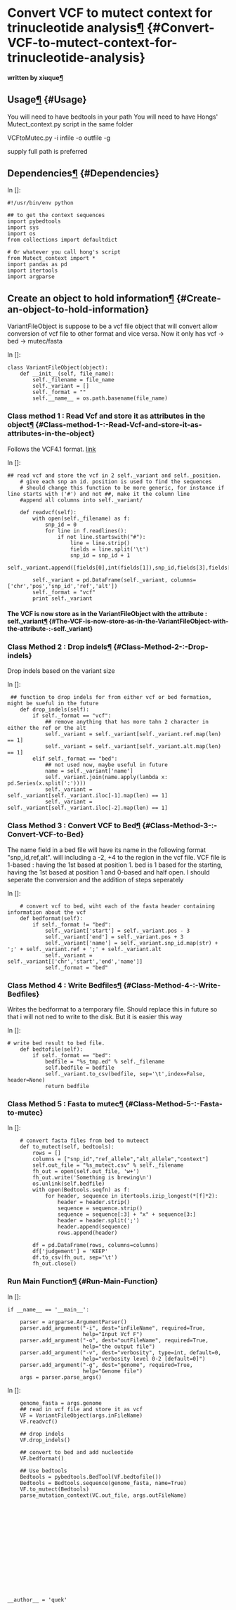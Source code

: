 Convert VCF to mutect context for trinucleotide analysis[¶](#Convert-VCF-to-mutect-context-for-trinucleotide-analysis) {#Convert-VCF-to-mutect-context-for-trinucleotide-analysis}
======================================================================================================================

#### written by xiuque[¶](#written-by-xiuque)

Usage[¶](#Usage) {#Usage}
----------------

You will need to have bedtools in your path You will need to have Hongs'
Mutect\_context.py script in the same folder

VCFtoMutec.py -i infile -o outfile -g

supply full path is preferred

Dependencies[¶](#Dependencies) {#Dependencies}
------------------------------

In []:

    #!/usr/bin/env python

    ## to get the context sequences
    import pybedtools
    import sys
    import os
    from collections import defaultdict

    # Or whatever you call hong's script
    from Mutect_context import *
    import pandas as pd
    import itertools
    import argparse

Create an object to hold information[¶](#Create-an-object-to-hold-information) {#Create-an-object-to-hold-information}
------------------------------------------------------------------------------

VariantFileObject is suppose to be a vcf file object that will convert
allow conversion of vcf file to other format and vice versa. Now it only
has vcf -\> bed -\> mutec/fasta

In []:

    class VariantFileObject(object):
        def __init__(self, file_name):
            self._filename = file_name
            self._variant = []
            self._format = ""
            self.__name__ = os.path.basename(file_name)
        
        

### Class method 1 : Read Vcf and store it as attributes in the object[¶](#Class-method-1-:-Read-Vcf-and-store-it-as-attributes-in-the-object) {#Class-method-1-:-Read-Vcf-and-store-it-as-attributes-in-the-object}

Follows the VCF4.1 format.
[link](http://www.1000genomes.org/wiki/Analysis/Variant%20Call%20Format/vcf-variant-call-format-version-41)

In []:

    ## read vcf and store the vcf in 2 self._variant and self._position.
        # give each snp an id. position is used to find the sequences
        # should change this function to be more generic, for instance if line starts with ('#') and not ##, make it the column line 
        #append all columns into self._variant/
        
        def readvcf(self):
            with open(self._filename) as f:
                snp_id = 0
                for line in f.readlines():
                    if not line.startswith("#"):
                        line = line.strip()
                        fields = line.split('\t')
                        snp_id = snp_id + 1
                        self._variant.append([fields[0],int(fields[1]),snp_id,fields[3],fields[4]])
                        
            self._variant = pd.DataFrame(self._variant, columns=['chr','pos','snp_id','ref','alt'])
            self._format = "vcf"
            print self._variant
        

#### The VCF is now store as in the VariantFileObject with the attribute : self.\_variant[¶](#The-VCF-is-now-store-as-in-the-VariantFileObject-with-the-attribute-:-self._variant) {#The-VCF-is-now-store-as-in-the-VariantFileObject-with-the-attribute-:-self._variant}

### Class Method 2 : Drop indels[¶](#Class-Method-2-:-Drop-indels) {#Class-Method-2-:-Drop-indels}

Drop indels based on the variant size

In []:

     ## function to drop indels for from either vcf or bed formation, might be sueful in the future 
        def drop_indels(self):
            if self._format == "vcf":
                ## remove anything that has more tahn 2 character in either the ref or the alt
                self._variant = self._variant[self._variant.ref.map(len) == 1]
                self._variant = self._variant[self._variant.alt.map(len) == 1]
            elif self._format == "bed":
                ## not used now, maybe useful in future
                name = self._variant['name']
                self._variant.join(name.apply(lambda x: pd.Series(x.split(':'))))
                self._variant = self._variant[self._variant.iloc[-1].map(len) == 1]
                self._variant = self._variant[self._variant.iloc[-2].map(len) == 1]

### Class Method 3 : Convert VCF to Bed[¶](#Class-Method-3-:-Convert-VCF-to-Bed) {#Class-Method-3-:-Convert-VCF-to-Bed}

The name field in a bed file will have its name in the following format
"snp\_id,ref,alt". will including a -2, +4 to the region in the vcf
file. VCF file is 1-based : having the 1st based at position 1. bed is 1
based for the starting, having the 1st based at position 1 and 0-based
and half open. I should seperate the conversion and the addition of
steps seperately

In []:

        # convert vcf to bed, wiht each of the fasta header containing information about the vcf
        def bedformat(self):
            if self._format != "bed":
                self._variant['start'] = self._variant.pos - 3
                self._variant['end'] = self._variant.pos + 3
                self._variant['name'] = self._variant.snp_id.map(str) + ';' + self._variant.ref + ';' + self._variant.alt
                self._variant = self._variant[['chr','start','end','name']]
                self._format = "bed"
        

### Class Method 4 : Write Bedfiles[¶](#Class-Method-4-:-Write-Bedfiles) {#Class-Method-4-:-Write-Bedfiles}

Writes the bedformat to a temporary file. Should replace this in future
so that i will not ned to write to the disk. But it is easier this way

In []:

    # write bed result to bed file. 
        def bedtofile(self):
            if self._format == "bed":
                bedfile = "%s_tmp.ed" % self._filename
                self.bedfile = bedfile
                self._variant.to_csv(bedfile, sep='\t',index=False, header=None)
                return bedfile

### Class Method 5 : Fasta to mutec[¶](#Class-Method-5-:-Fasta-to-mutec) {#Class-Method-5-:-Fasta-to-mutec}

In []:

        # convert fasta files from bed to muteect
        def to_mutect(self, bedtools):
            rows = []
            columns = ["snp_id","ref_allele","alt_allele","context"]
            self.out_file = "%s_mutect.csv" % self._filename
            fh_out = open(self.out_file, 'w+')
            fh_out.write('Something is brewing\n')
            os.unlink(self.bedfile)
            with open(Bedtools.seqfn) as f:
                for header, sequence in itertools.izip_longest(*[f]*2):
                    header = header.strip()
                    sequence = sequence.strip()
                    sequence = sequence[:3] + "x" + sequence[3:]
                    header = header.split(';')
                    header.append(sequence)
                    rows.append(header)

            df = pd.DataFrame(rows, columns=columns)
            df['judgement'] = 'KEEP'
            df.to_csv(fh_out, sep='\t')
            fh_out.close()

### Run Main Function[¶](#Run-Main-Function) {#Run-Main-Function}

In []:

            
            
    if __name__ == '__main__':
        
        parser = argparse.ArgumentParser()
        parser.add_argument("-i", dest="inFileName", required=True,
                            help="Input Vcf F")
        parser.add_argument("-o", dest="outFileName", required=True,
                            help="the output file")
        parser.add_argument("-v", dest="verbosity", type=int, default=0,
                            help="verbosity level 0-2 [default=0]")
        parser.add_argument("-g", dest="genome", required=True, 
                            help="Genome file")
        args = parser.parse_args()

In []:

        genome_fasta = args.genome
        ## read in vcf file and store it as vcf
        VF = VariantFileObject(args.inFileName)
        VF.readvcf()
        
        ## drop indels
        VF.drop_indels()
        
        ## convert to bed and add nucleotide 
        VF.bedformat()
        
        ## Use bedtools
        Bedtools = pybedtools.BedTool(VF.bedtofile())
        Bedtools = Bedtools.sequence(genome_fasta, name=True)
        VF.to_mutect(Bedtools)
        parse_mutation_context(VC.out_file, args.outFileName)
















    __author__ = 'quek'
